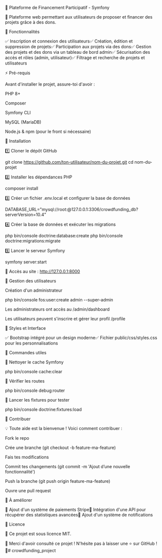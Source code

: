 🎯 Plateforme de Financement Participatif - Symfony

🚀 Plateforme web permettant aux utilisateurs de proposer et financer des projets grâce à des dons.

📌 Fonctionnalités

✅ Inscription et connexion des utilisateurs✅ Création, édition et suppression de projets✅ Participation aux projets via des dons✅ Gestion des projets et des dons via un tableau de bord admin✅ Sécurisation des accès et rôles (admin, utilisateur)✅ Filtrage et recherche de projets et utilisateurs

⚡️ Pré-requis

Avant d'installer le projet, assure-toi d'avoir :

PHP 8+

Composer

Symfony CLI

MySQL (MariaDB)

Node.js & npm (pour le front si nécessaire)

🚀 Installation

1️⃣ Cloner le dépôt GitHub

git clone https://github.com/ton-utilisateur/nom-du-projet.git
cd nom-du-projet

2️⃣ Installer les dépendances PHP

composer install

3️⃣ Créer un fichier .env.local et configurer la base de données

DATABASE_URL="mysql://root:@127.0.0.1:3306/crowdfunding_db?serverVersion=10.4"

4️⃣ Créer la base de données et exécuter les migrations

php bin/console doctrine:database:create
php bin/console doctrine:migrations:migrate

5️⃣ Lancer le serveur Symfony

symfony server:start

🔹 Accès au site : http://127.0.0.1:8000

🔑 Gestion des utilisateurs

Création d'un administrateur

php bin/console fos:user:create admin --super-admin

Les administrateurs ont accès au /admin/dashboard

Les utilisateurs peuvent s'inscrire et gérer leur profil /profile

🎨 Styles et Interface

✅ Bootstrap intégré pour un design moderne✅ Fichier public/css/styles.css pour les personnalisations

🔧 Commandes utiles

📌 Nettoyer le cache Symfony

php bin/console cache:clear

📌 Vérifier les routes

php bin/console debug:router

📌 Lancer les fixtures pour tester

php bin/console doctrine:fixtures:load

🤝 Contribuer

💡 Toute aide est la bienvenue ! Voici comment contribuer :

Fork le repo

Crée une branche (git checkout -b feature-ma-feature)

Fais tes modifications

Commit tes changements (git commit -m 'Ajout d’une nouvelle fonctionnalité')

Push la branche (git push origin feature-ma-feature)

Ouvre une pull request

📝 À améliorer

📌 Ajout d'un système de paiements Stripe📌 Intégration d'une API pour récupérer des statistiques avancées📌 Ajout d'un système de notifications

📜 Licence

📄 Ce projet est sous licence MIT.

🎉 Merci d'avoir consulté ce projet ! N'hésite pas à laisser une ⭐ sur GitHub ! 🚀#   c r o w d f u n d i n g _ p r o j e c t  
 